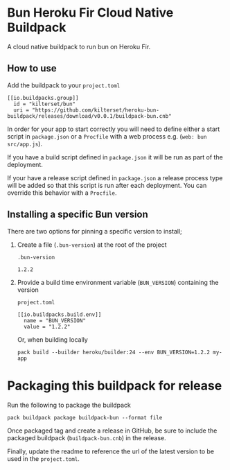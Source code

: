 # Bun Heroku Fir Cloud Native Buildpack

A cloud native buildpack to run bun on Heroku Fir.

## How to use

Add the buildpack to your `project.toml`

```
[[io.buildpacks.group]]
  id = "kilterset/bun"
  uri = "https://github.com/kilterset/heroku-bun-buildpack/releases/download/v0.0.1/buildpack-bun.cnb"
```

In order for your app to start correctly you will need to define either a start
script in `package.json` or a `Procfile` with a web process
e.g. (`web: bun src/app.js`).

If you have a build script defined in `package.json` it will be run as part of
the deployment.

If your have a release script defined in `package.json` a release process type
will be added so that this script is run after each deployment. You can override
this behavior with a `Procfile`.

## Installing a specific Bun version

There are two options for pinning a specific version to install;
1. Create a file (`.bun-version`) at the root of the project

    `.bun-version`
    ```
    1.2.2
    ```

2. Provide a build time environment variable (`BUN_VERSION`) containing the version

    `project.toml`
    ```
    [[io.buildpacks.build.env]]
      name = "BUN_VERSION"
      value = "1.2.2"
    ```

    Or, when building locally

    ```
    pack build --builder heroku/builder:24 --env BUN_VERSION=1.2.2 my-app
    ```

# Packaging this buildpack for release

Run the following to package the buildpack
```
pack buildpack package buildpack-bun --format file
```

Once packaged tag and create a release in GitHub, be sure to include the
packaged buildpack (`buildpack-bun.cnb`) in the release.

Finally, update the readme to reference the url of the latest version to be used
in the `project.toml`.
